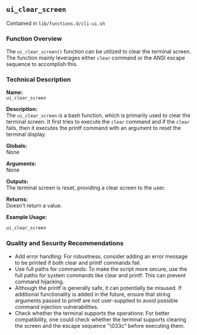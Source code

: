 ## `ui_clear_screen`

Contained in `lib/functions.d/cli-ui.sh`

### Function Overview

The `ui_clear_screen()` function can be utilized to clear the terminal screen. The function mainly leverages either `clear` command or the ANSI escape sequence to accomplish this.

### Technical Description

**Name:**  
`ui_clear_screen`

**Description:**  
The `ui_clear_screen` is a bash function, which is primarily used to clear the terminal screen. It first tries to execute the `clear` command and if the `clear` fails, then it executes the printf command with an argument to reset the terminal display.

**Globals:**  
None

**Arguments:**  
None

**Outputs:**  
The terminal screen is reset, providing a clear screen to the user.

**Returns:**  
Doesn't return a value.

**Example Usage:**  
```bash
ui_clear_screen
```

### Quality and Security Recommendations

- Add error handling: For robustness, consider adding an error message to be printed if both clear and printf commands fail.
- Use full paths for commands: To make the script more secure, use the full paths for system commands like clear and printf. This can prevent command hijacking.
- Although the printf is generally safe, it can potentially be misused. If additional functionality is added in the future, ensure that string arguments passed to printf are not user-supplied to avoid possible command injection vulnerabilities.
- Check whether the terminal supports the operations: For better compatibility, one could check whether the terminal supports clearing the screen and the escape sequence "\033c" before executing them.

